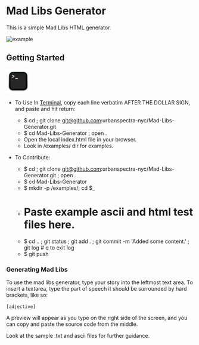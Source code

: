 # Mad Libs Generator
This is a simple Mad Libs HTML generator.

![example](http://i.imgur.com/BDeIxWi.png)

## Getting Started
![image](64px-Terminalicon2.png)
- To Use In [Terminal](https://en.wikipedia.org/wiki/Terminal_(macOS)),
copy each line verbatim AFTER THE DOLLAR SIGN, and paste and hit return:
  - $ cd ; git clone git@github.com:urbanspectra-nyc/Mad-Libs-Generator.git
  - $ cd Mad-Libs-Generator ; open .
  - Open the local index.html file in your browser.
  - Look in /examples/ dir for examples.

- To Contribute:
  - $ cd ; git clone git@github.com:urbanspectra-nyc/Mad-Libs-Generator.git ; open .
  - $ cd Mad-Libs-Generator
  - $ mkdir -p /examples/; cd $_
  - # Paste example ascii and html test files here.
  - $ cd .. ; git status ; git add . ; git commit -m 'Added some content.' ; git log # q to exit log
  - $ git push


### Generating Mad Libs
To use the mad libs generator, type your story into the leftmost text area. To insert a textarea, type the part of speech it should be surrounded by hard brackets, like so:

```
[adjective]
```

A preview will appear as you type on the right side of the screen, and you can copy and paste the source code from the middle.

Look at the sample .txt and ascii files for further guidance.